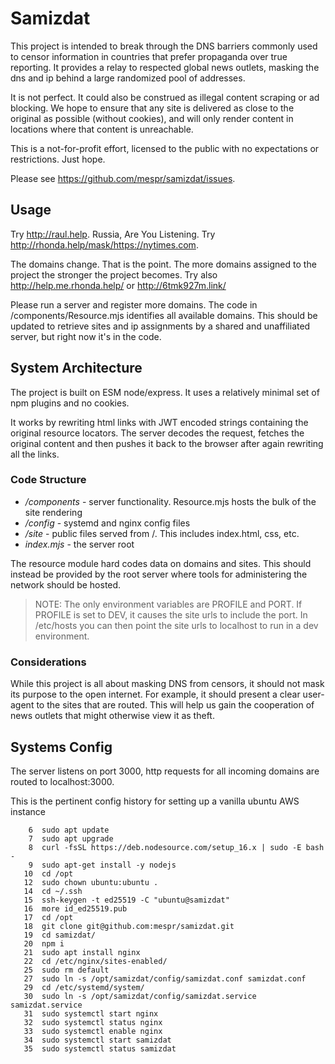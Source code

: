 # Samizdat

This project is intended to break through the DNS barriers commonly used
to censor information in countries that prefer propaganda over true reporting.
It provides a relay to respected global news outlets, masking the dns and ip
behind a large randomized pool of addresses.

It is not perfect. It could also be construed as illegal content scraping or
ad blocking. We hope to ensure that any site is delivered as close
to the original as possible (without cookies), and will only render content
in locations where that content is unreachable.

This is a not-for-profit effort, licensed to the public with no expectations
or restrictions. Just hope.

Please see https://github.com/mespr/samizdat/issues.

## Usage

Try http://raul.help. Russia, Are You Listening. Try http://rhonda.help/mask/https://nytimes.com.

The domains change. That is the point. The more domains assigned to the project
the stronger the project becomes. Try also http://help.me.rhonda.help/ or http://6tmk927m.link/

Please run a server and register more domains. The code in /components/Resource.mjs
identifies all available domains. This should be updated to retrieve sites and
ip assignments by a shared and unaffiliated server, but right now it's in the code.

## System Architecture
The project is built on ESM node/express. It uses a relatively minimal set of 
npm plugins and no cookies.

It works by rewriting html links with JWT encoded strings containing the original
resource locators. The server decodes the request, fetches the original content
and then pushes it back to the browser after again rewriting all the links.

### Code Structure
* */components* - server functionality. Resource.mjs hosts the bulk of the site rendering
* */config* - systemd and nginx config files
* */site* - public files served from /. This includes index.html, css, etc.
* *index.mjs* - the server root 

The resource module hard codes data on domains and sites. This should instead
be provided by the root server where tools for administering the network should
be hosted.

> NOTE: The only environment variables are PROFILE and PORT. If PROFILE is set to DEV,
> it causes the site urls to include the port. In /etc/hosts you can then point the
> site urls to localhost to run in a dev environment.

### Considerations

While this project is all about masking DNS from censors,
it should not mask its purpose to the open internet. For example, it should
present a clear user-agent to the sites that are routed. This will help us
gain the cooperation of news outlets that might otherwise view it as theft.

## Systems Config
The server listens on port 3000, http requests for all incoming domains are
routed to localhost:3000.

This is the pertinent config history for setting up a vanilla ubuntu AWS instance

```shell
    6  sudo apt update
    7  sudo apt upgrade
    8  curl -fsSL https://deb.nodesource.com/setup_16.x | sudo -E bash -
    9  sudo apt-get install -y nodejs
   10  cd /opt
   12  sudo chown ubuntu:ubuntu .
   14  cd ~/.ssh
   15  ssh-keygen -t ed25519 -C "ubuntu@samizdat"
   16  more id_ed25519.pub 
   17  cd /opt
   18  git clone git@github.com:mespr/samizdat.git
   19  cd samizdat/
   20  npm i
   21  sudo apt install nginx
   22  cd /etc/nginx/sites-enabled/
   25  sudo rm default
   27  sudo ln -s /opt/samizdat/config/samizdat.conf samizdat.conf
   29  cd /etc/systemd/system/
   30  sudo ln -s /opt/samizdat/config/samizdat.service samizdat.service
   31  sudo systemctl start nginx
   32  sudo systemctl status nginx
   33  sudo systemctl enable nginx
   34  sudo systemctl start samizdat
   35  sudo systemctl status samizdat
```

